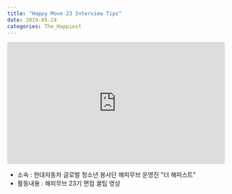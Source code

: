 ```yaml
---
title: "Happy Move 23 Interview Tips"
date: 2019-05-24
categories: The_Happiest
---
```


<div style="width:100%; position:relative; padding-bottom: 56.25%;">
<iframe width="100%" height="100%" style="position:absolute;" src="https://www.youtube.com/embed/ONFJSU8l1oE" frameborder="0" allowfullscreen></iframe>
</div>
  
* 소속 : 현대자동차 글로벌 청소년 봉사단 해피무브 운영진 "더 해피스트"
* 활동내용 : 해피무브 23기 면접 꿀팁 영상
